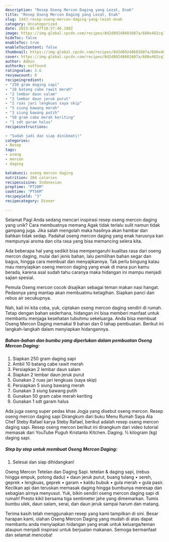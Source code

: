```yaml
---
description: "Resep Oseng Mercon Daging yang Lezat, Enak"
title: "Resep Oseng Mercon Daging yang Lezat, Enak"
slug: 1443-resep-oseng-mercon-daging-yang-lezat-enak
category: Uncategorized
date: 2023-05-07T18:57:46.198Z
image: https://img-global.cpcdn.com/recipes/8d2d89248601607a/680x482cq70/oseng-mercon-daging-foto-resep-utama.jpg
hideToc: false
enableToc: true
enableTocContent: false
thumbnail: https://img-global.cpcdn.com/recipes/8d2d89248601607a/680x482cq70/oseng-mercon-daging-foto-resep-utama.jpg
cover: https://img-global.cpcdn.com/recipes/8d2d89248601607a/680x482cq70/oseng-mercon-daging-foto-resep-utama.jpg
author: Admin
authorAv: notfound
ratingvalue: 3.6
reviewcount: 8
recipeingredient:
- "250 gram daging sapi"
- "10 batang cabe rawit merah"
- "2 lembar daun salam"
- "2 lembar daun jeruk purut"
- "2 ruas jari lengkuas saya skip"
- "5 siung bawang merah"
- "3 siung bawang putih"
- "50 gram cabe merah keriting"
- "1 sdt garam halus"
recipeinstructions:

- "Sudah jadi dan siap dinikmati!"
categories:
- Resep
tags:
- oseng
- mercon
- daging

katakunci: oseng mercon daging 
nutrition: 204 calories
recipecuisine: Indonesian
preptime: "PT28M"
cooktime: "PT56M"
recipeyield: "3"
recipecategory: Dinner

---
```



Selamat Pagi Anda sedang mencari inspirasi resep oseng mercon daging yang unik? Cara membuatnya memang Agak tidak terlalu sulit namun tidak gampang juga. Jika salah mengolah maka hasilnya akan hambar dan bahkan tidak sedap. Padahal oseng mercon daging yang enak harusnya kan mempunyai aroma dan cita rasa yang bisa memancing selera kita.


Ada beberapa hal yang sedikit bisa mempengaruhi kualitas rasa dari oseng mercon daging, mulai dari jenis bahan, lalu pemilihan bahan segar dan bagus, hingga cara membuat dan menyajikannya. Tak perlu bingung kalau mau menyiapkan oseng mercon daging yang enak di mana pun kamu berada, karena asal sudah tahu caranya maka hidangan ini mampu menjadi sajian spesial.

Pemula Oseng mercon cocok disajikan sebagai teman makan nasi hangat. Pedasnya yang mantap akan membuatmu ketagihan. Siapkan panci dan rebus air secukupnya.


Nah, kali ini kita coba, yuk, ciptakan oseng mercon daging sendiri di rumah. Tetap dengan bahan sederhana, hidangan ini bisa memberi manfaat untuk membantu menjaga kesehatan tubuhmu sekeluarga. Anda bisa membuat Oseng Mercon Daging memakai 9 bahan dan 0 tahap pembuatan. Berikut ini langkah-langkah dalam menyiapkan hidangannya.

<!--inarticleads1-->

##### Bahan-bahan dan bumbu yang diperlukan dalam pembuatan Oseng Mercon Daging:

1. Siapkan 250 gram daging sapi
1. Ambil 10 batang cabe rawit merah
1. Persiapkan 2 lembar daun salam
1. Siapkan 2 lembar daun jeruk purut
1. Gunakan 2 ruas jari lengkuas (saya skip)
1. Persiapkan 5 siung bawang merah
1. Gunakan 3 siung bawang putih
1. Gunakan 50 gram cabe merah keriting
1. Gunakan 1 sdt garam halus


Ada juga oseng super pedas khas Jogja yang disebut oseng mercon. Resep oseng mercon daging sapi Dirangkum dari buku Menu Rumah Saya Ala Chef Steby Rafael karya Steby Rafael, berikut adalah resep oseng mercon daging sapi. Resep oseng mercon berikut ini dirangkum dari video tutorial memasak dari YouTube Puguh Kristanto Kitchen. Daging. ½ kilogram (kg) daging sapi. 

<!--inarticleads2-->

##### Step by step untuk membuat Oseng Mercon Daging:


1. Selesai dan siap dihidangkan!

Oseng Mercon Tetelan dan Daging Sapi. tetelan &amp; daging sapi, (rebus hingga empuk, potong dadu) • daun jeruk purut, buang tulang • sereh, geprek • lengkuas, geprek • garam • kaldu bubuk • gula merah • gula pasir. Kecilkan api dan teruskan memasak daging hingga bumbunya meresap dan sebagian airnya menyusut. Yuk, bikin sendiri oseng mercon daging sapi di rumah! Presto kikil bersama tiga sentimeter jahe yang dimemarkan. Tumis bumbu ulek, daun salam, serai, dan daun jeruk sampai harum dan matang. 

Terima kasih telah menggunakan resep yang kami tampilkan di sini. Besar harapan kami, olahan Oseng Mercon Daging yang mudah di atas dapat membantu anda menyiapkan hidangan yang enak untuk keluarga/teman ataupun menjadi inspirasi untuk berjualan makanan. Semoga bermanfaat dan selamat mencoba!
